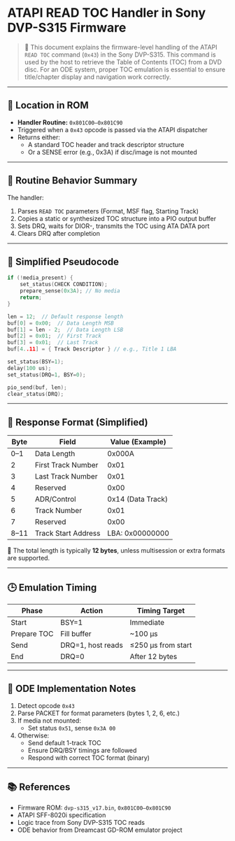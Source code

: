 # ATAPI READ TOC Handler in Sony DVP-S315 Firmware

> 📀 This document explains the firmware-level handling of the ATAPI `READ TOC` command (`0x43`) in the Sony DVP-S315. This command is used by the host to retrieve the Table of Contents (TOC) from a DVD disc. For an ODE system, proper TOC emulation is essential to ensure title/chapter display and navigation work correctly.

---

## 📌 Location in ROM

- **Handler Routine:** `0x801C00–0x801C90`
- Triggered when a `0x43` opcode is passed via the ATAPI dispatcher
- Returns either:
  - A standard TOC header and track descriptor structure
  - Or a SENSE error (e.g., 0x3A) if disc/image is not mounted

---

## 🧠 Routine Behavior Summary

The handler:

1. Parses `READ TOC` parameters (Format, MSF flag, Starting Track)
2. Copies a static or synthesized TOC structure into a PIO output buffer
3. Sets DRQ, waits for DIOR-, transmits the TOC using ATA DATA port
4. Clears DRQ after completion

---

## 🧬 Simplified Pseudocode

```c
if (!media_present) {
    set_status(CHECK CONDITION);
    prepare_sense(0x3A); // No media
    return;
}

len = 12;  // Default response length
buf[0] = 0x00;  // Data Length MSB
buf[1] = len - 2;  // Data Length LSB
buf[2] = 0x01;  // First Track
buf[3] = 0x01;  // Last Track
buf[4..11] = { Track Descriptor } // e.g., Title 1 LBA

set_status(BSY=1);
delay(100 us);
set_status(DRQ=1, BSY=0);

pio_send(buf, len);
clear_status(DRQ);
```

---

## 📄 Response Format (Simplified)

| Byte | Field               | Value (Example)     |
|------|---------------------|---------------------|
| 0–1  | Data Length         | 0x000A              |
| 2    | First Track Number  | 0x01                |
| 3    | Last Track Number   | 0x01                |
| 4    | Reserved            | 0x00                |
| 5    | ADR/Control         | 0x14 (Data Track)   |
| 6    | Track Number        | 0x01                |
| 7    | Reserved            | 0x00                |
| 8–11 | Track Start Address | LBA: 0x00000000     |

📌 The total length is typically **12 bytes**, unless multisession or extra formats are supported.

---

## 🕒 Emulation Timing

| Phase             | Action              | Timing Target      |
|-------------------|---------------------|---------------------|
| Start             | BSY=1               | Immediate           |
| Prepare TOC       | Fill buffer         | ~100 µs             |
| Send              | DRQ=1, host reads   | ≤250 µs from start  |
| End               | DRQ=0               | After 12 bytes      |

---

## 🧰 ODE Implementation Notes

1. Detect opcode `0x43`
2. Parse PACKET for format parameters (bytes 1, 2, 6, etc.)
3. If media not mounted:
   - Set status `0x51`, sense `0x3A 00`
4. Otherwise:
   - Send default 1-track TOC
   - Ensure DRQ/BSY timings are followed
   - Respond with correct TOC format (binary)

---

## 📚 References

- Firmware ROM: `dvp-s315_v17.bin`, `0x801C00–0x801C90`
- ATAPI SFF-8020i specification
- Logic trace from Sony DVP-S315 TOC reads
- ODE behavior from Dreamcast GD-ROM emulator project
